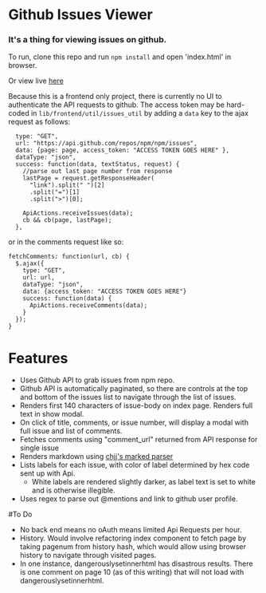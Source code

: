 # Github Issues Viewer
### It's a thing for viewing issues on github.

To run, clone this repo and run `npm install` and open 'index.html' in browser.

Or view live [here](http://issuesviewer.zanebrzezinski.com)

Because this is a frontend only project, there is currently no UI to authenticate
the API requests to github.  The access token may be hard-coded in
`lib/frontend/util/issues_util` by adding a `data` key to the ajax request as follows:

```$.ajax({
  type: "GET",
  url: "https://api.github.com/repos/npm/npm/issues",
  data: {page: page, access_token: "ACCESS TOKEN GOES HERE" },
  dataType: "json",
  success: function(data, textStatus, request) {
    //parse out last page number from response
    lastPage = request.getResponseHeader(
      "link").split(" ")[2]
      .split("=")[1]
      .split(">")[0];

    ApiActions.receiveIssues(data);
    cb && cb(page, lastPage);
  },
  ```

or in the comments request like so:

```
fetchComments: function(url, cb) {
  $.ajax({
    type: "GET",
    url: url,
    dataType: "json",
    data: {access_token: "ACCESS TOKEN GOES HERE"}
    success: function(data) {
      ApiActions.receiveComments(data);
    }
  });
}
```

# Features
 * Uses Github API to grab issues from npm repo.
 * Github API is automatically paginated, so there are controls at the top and
 bottom of the issues list to navigate through the list of issues.
 * Renders first 140 characters of issue-body on index page.  Renders full text in show modal.
 * On click of title, comments, or issue number, will display a modal with full issue and list
 of comments.
 * Fetches comments using "comment_url" returned from API response for single issue
 * Renders markdown using [chjj's marked parser](https://github.com/chjj/marked)
 * Lists labels for each issue, with color of label determined by hex code sent up
 with Api.
    * White labels are rendered slightly darker, as label text is set to white and is
 otherwise illegible.
 * Uses regex to parse out @mentions and link to github user profile.

#To Do
  * No back end means no oAuth means limited Api Requests per hour.
  * History.  Would involve refactoring index component to fetch page by taking pagenum from
  history hash, which would allow using browser history to navigate through visited pages.
  * In one instance, dangerouslysetinnerhtml has disastrous results. There is one
  comment on page 10 (as of this writing) that will not load with dangerouslysetinnerhtml.
